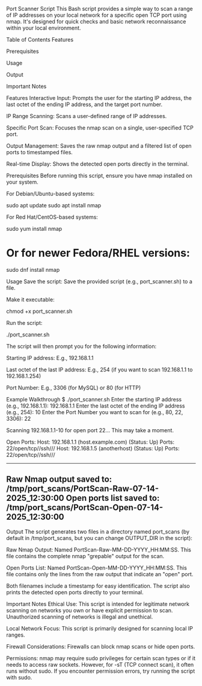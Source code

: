 Port Scanner Script
This Bash script provides a simple way to scan a range of IP addresses on your local network for a specific open TCP port using nmap. It's designed for quick checks and basic network reconnaissance within your local environment.

Table of Contents
Features

Prerequisites

Usage

Output

Important Notes

Features
Interactive Input: Prompts the user for the starting IP address, the last octet of the ending IP address, and the target port number.

IP Range Scanning: Scans a user-defined range of IP addresses.

Specific Port Scan: Focuses the nmap scan on a single, user-specified TCP port.

Output Management: Saves the raw nmap output and a filtered list of open ports to timestamped files.

Real-time Display: Shows the detected open ports directly in the terminal.

Prerequisites
Before running this script, ensure you have nmap installed on your system.

For Debian/Ubuntu-based systems:

sudo apt update
sudo apt install nmap

For Red Hat/CentOS-based systems:

sudo yum install nmap
# Or for newer Fedora/RHEL versions:
sudo dnf install nmap

Usage
Save the script:
Save the provided script (e.g., port_scanner.sh) to a file.

Make it executable:

chmod +x port_scanner.sh

Run the script:

./port_scanner.sh

The script will then prompt you for the following information:

Starting IP address: E.g., 192.168.1.1

Last octet of the last IP address: E.g., 254 (if you want to scan 192.168.1.1 to 192.168.1.254)

Port Number: E.g., 3306 (for MySQL) or 80 (for HTTP)

Example Walkthrough
$ ./port_scanner.sh
Enter the starting IP address (e.g., 192.168.1.1): 192.168.1.1
Enter the last octet of the ending IP address (e.g., 254): 10
Enter the Port Number you want to scan for (e.g., 80, 22, 3306): 22

Scanning 192.168.1.1-10 for open port 22...
This may take a moment.

Open Ports:
Host: 192.168.1.1 (host.example.com) (Status: Up) Ports: 22/open/tcp//ssh///
Host: 192.168.1.5 (anotherhost) (Status: Up) Ports: 22/open/tcp//ssh///

--------------------------------------------------------------------------------
Raw Nmap output saved to: /tmp/port_scans/PortScan-Raw-07-14-2025_12:30:00
Open ports list saved to: /tmp/port_scans/PortScan-Open-07-14-2025_12:30:00
--------------------------------------------------------------------------------

Output
The script generates two files in a directory named port_scans (by default in /tmp/port_scans, but you can change OUTPUT_DIR in the script):

Raw Nmap Output: Named PortScan-Raw-MM-DD-YYYY_HH:MM:SS. This file contains the complete nmap "grepable" output for the scan.

Open Ports List: Named PortScan-Open-MM-DD-YYYY_HH:MM:SS. This file contains only the lines from the raw output that indicate an "open" port.

Both filenames include a timestamp for easy identification. The script also prints the detected open ports directly to your terminal.

Important Notes
Ethical Use: This script is intended for legitimate network scanning on networks you own or have explicit permission to scan. Unauthorized scanning of networks is illegal and unethical.

Local Network Focus: This script is primarily designed for scanning local IP ranges.

Firewall Considerations: Firewalls can block nmap scans or hide open ports.

Permissions: nmap may require sudo privileges for certain scan types or if it needs to access raw sockets. However, for -sT (TCP connect scan), it often runs without sudo. If you encounter permission errors, try running the script with sudo.
